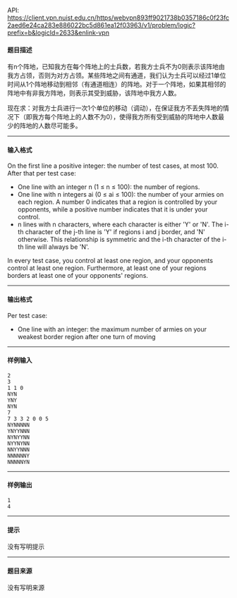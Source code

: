 API: https://client.vpn.nuist.edu.cn/https/webvpn893ff9021738b0357186c0f23fc2aed6e24ca283e886022bc5d861ea12f03963/v1/problem/logic?prefix=b&logicId=2633&enlink-vpn

#### 题目描述

有n个阵地，已知我方在每个阵地上的士兵数，若我方士兵不为0则表示该阵地由我方占领，否则为对方占领。某些阵地之间有通道，我们认为士兵可以经过1单位时间从1个阵地移动到相邻（有通道相连）的阵地。对于一个阵地，如果其相邻的阵地中有非我方阵地，则表示其受到威胁，该阵地中我方人数。

现在求：对我方士兵进行一次1个单位的移动（调动），在保证我方不丢失阵地的情况下（即我方每个阵地上的人数不为0），使得我方所有受到威胁的阵地中人数最少的阵地的人数尽可能多。

---

#### 输入格式

On the first line a positive integer: the number of test cases, at most 100. After that per test case:

*   One line with an integer n (1 ≤ n ≤ 100): the number of regions.
*   One line with n integers ai (0 ≤ ai ≤ 100): the number of your armies on each region. A number 0 indicates that a region is controlled by your opponents, while a positive number indicates that it is under your control.
*   n lines with n characters, where each character is either 'Y' or 'N'. The i\-th character of the j\-th line is 'Y' if regions i and j border, and 'N' otherwise. This relationship is symmetric and the i\-th character of the i\-th line will always be 'N'.

In every test case, you control at least one region, and your opponents control at least one region. Furthermore, at least one of your regions borders at least one of your opponents' regions.

---

#### 输出格式

Per test case:

*   One line with an integer: the maximum number of armies on your weakest border region after one turn of moving

---

#### 样例输入
```
2 
3 
1 1 0 
NYN 
YNY 
NYN 
7 
7 3 3 2 0 0 5 
NYNNNNN 
YNYYNNN 
NYNYYNN 
NYYNYNN 
NNYYNNN 
NNNNNNY 
NNNNNYN
```

---

#### 样例输出
```
1
4

```

---

#### 提示

没有写明提示

---

#### 题目来源

没有写明来源